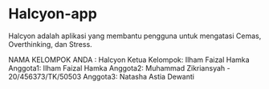 # Halcyon-app
Halcyon adalah aplikasi yang membantu pengguna untuk mengatasi Cemas, Overthinking, dan Stress.

NAMA KELOMPOK ANDA : Halcyon 
Ketua Kelompok: Ilham Faizal Hamka
Anggota1: Ilham Faizal Hamka 
Anggota2: Muhammad Zikriansyah - 20/456373/TK/50503
Anggota3: Natasha Astia Dewanti
